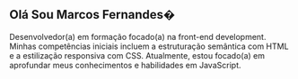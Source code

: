 ## Olá Sou Marcos Fernandes�

Desenvolvedor(a) em formação focado(a) na front-end development. Minhas competências iniciais incluem a estruturação semântica com HTML e a estilização responsiva com CSS. Atualmente, estou focado(a) em aprofundar meus conhecimentos e habilidades em JavaScript.
